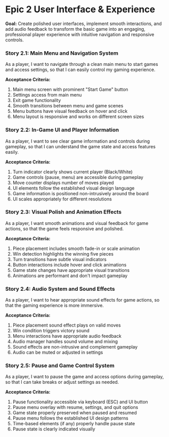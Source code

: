 # Epic 2 User Interface & Experience

**Goal:** Create polished user interfaces, implement smooth interactions, and add audio feedback to transform the basic game into an engaging, professional player experience with intuitive navigation and responsive controls.

### Story 2.1: Main Menu and Navigation System

As a player,
I want to navigate through a clean main menu to start games and access settings,
so that I can easily control my gaming experience.

**Acceptance Criteria:**
1. Main menu screen with prominent "Start Game" button
2. Settings access from main menu
3. Exit game functionality
4. Smooth transitions between menu and game scenes
5. Menu buttons have visual feedback on hover and click
6. Menu layout is responsive and works on different screen sizes

### Story 2.2: In-Game UI and Player Information

As a player,
I want to see clear game information and controls during gameplay,
so that I can understand the game state and access features easily.

**Acceptance Criteria:**
1. Turn indicator clearly shows current player (Black/White)
2. Game controls (pause, menu) are accessible during gameplay
3. Move counter displays number of moves played
4. UI elements follow the established visual design language
5. Game information is positioned non-intrusively around the board
6. UI scales appropriately for different resolutions

### Story 2.3: Visual Polish and Animation Effects

As a player,
I want smooth animations and visual feedback for game actions,
so that the game feels responsive and polished.

**Acceptance Criteria:**
1. Piece placement includes smooth fade-in or scale animation
2. Win detection highlights the winning five pieces
3. Turn transitions have subtle visual indicators
4. Button interactions include hover and click animations
5. Game state changes have appropriate visual transitions
6. Animations are performant and don't impact gameplay

### Story 2.4: Audio System and Sound Effects

As a player,
I want to hear appropriate sound effects for game actions,
so that the gaming experience is more immersive.

**Acceptance Criteria:**
1. Piece placement sound effect plays on valid moves
2. Win condition triggers victory sound
3. Menu interactions have appropriate audio feedback
4. Audio manager handles sound volume and mixing
5. Sound effects are non-intrusive and complement gameplay
6. Audio can be muted or adjusted in settings

### Story 2.5: Pause and Game Control System

As a player,
I want to pause the game and access options during gameplay,
so that I can take breaks or adjust settings as needed.

**Acceptance Criteria:**
1. Pause functionality accessible via keyboard (ESC) and UI button
2. Pause menu overlay with resume, settings, and quit options
3. Game state properly preserved when paused and resumed
4. Pause menu follows the established UI design patterns
5. Time-based elements (if any) properly handle pause state
6. Pause state is clearly indicated visually
